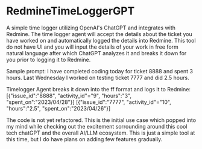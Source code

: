 # RedmineTimeLoggerGPT
A simple time logger utilizing OpenAI's ChatGPT and integrates with Redmine.
The time logger agent will accept the details about the ticket you have worked on
and automatically logged the details into Redmine.
This tool do not have UI and you will input the details of your work in free form natural language
after which ChatGPT analyzes it and breaks it down for you prior to logging it to Redmine.

Sample prompt:
I have completed coding today for ticket 8888 and spent 3 hours.
Last Wednesday I worked on testing ticket 7777 and did 2.5 hours.

Timelogger Agent breaks it down into the ff format and logs it to Redmine:
[{"issue_id":"8888", "activity_id"="9", "hours":"3", "spent_on":"2023/04/28"}]
[{"issue_id":"7777", "activity_id"="10", "hours":"2.5", "spent_on":"2023/04/26"}]


The code is not yet refactored. 
This is the initial use case which popped into my mind while checking out the excitement sorrounding around this cool tech chatGPT and the overall AI/LLM ecosystem. 
This is just a simple tool at this time, but I do have plans on adding few features gradually.
